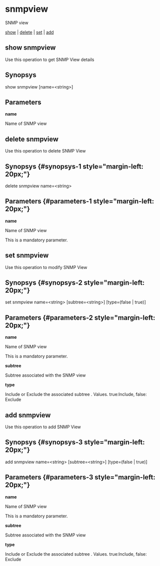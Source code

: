 # snmpview

SNMP view

[show](#show%20snmpview) | [delete](#delete%20snmpview) | [set](#set%20snmpview) | [add](#add%20snmpview)

## show snmpview

Use this operation to get SNMP View details

## Synopsys 

show snmpview \[name=&lt;string&gt;\]

## Parameters 

**name**

Name of SNMP view

## delete snmpview

Use this operation to delete SNMP View

## Synopsys {#synopsys-1 style="margin-left: 20px;"}

delete snmpview name=&lt;string&gt;

## Parameters {#parameters-1 style="margin-left: 20px;"}

**name**

Name of SNMP view

This is a mandatory parameter.

## set snmpview

Use this operation to modify SNMP View

## Synopsys {#synopsys-2 style="margin-left: 20px;"}

set snmpview name=&lt;string&gt; \[subtree=&lt;string&gt;\] \[type=(false | true)\]

## Parameters {#parameters-2 style="margin-left: 20px;"}

**name**

Name of SNMP view

This is a mandatory parameter.

**subtree**

Subtree associated with the SNMP view

**type**

Include or Exclude the associated subtree . Values. true:Include, false: Exclude

## add snmpview

Use this operation to add SNMP View

## Synopsys {#synopsys-3 style="margin-left: 20px;"}

add snmpview name=&lt;string&gt; \[subtree=&lt;string&gt;\] \[type=(false | true)\]

## Parameters {#parameters-3 style="margin-left: 20px;"}

**name**

Name of SNMP view

This is a mandatory parameter.

**subtree**

Subtree associated with the SNMP view

**type**

Include or Exclude the associated subtree . Values. true:Include, false: Exclude
